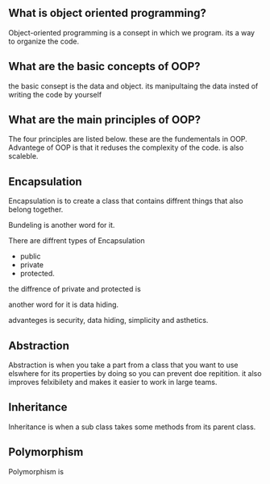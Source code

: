 ## What is object oriented programming?

Object-oriented programming is a consept in which we program. its a way to organize the code. 

## What are the basic concepts of OOP?

the basic consept is the data and object. its manipultaing the data insted of writing the code by yourself

## What are the main principles of OOP?

The four principles are listed below. these are the fundementals in OOP. 
Advantege of OOP is that it reduses the complexity of the code. 
is also scaleble. 

## Encapsulation

Encapsulation is to create a class that contains diffrent things that also belong together. 

Bundeling is another word for it. 

There are diffrent types of Encapsulation
- public
- private 
- protected. 

the diffrence of private and protected is

another word for it is data hiding. 

advanteges is security, data hiding, simplicity and asthetics. 


## Abstraction

Abstraction is when you take a part from a class that you want to use elswhere for its properties 
by doing so you can prevent doe repitition. it also improves felxibilety and makes it easier to work in large teams.


## Inheritance

Inheritance is when a sub class takes some methods from its parent class. 


## Polymorphism

Polymorphism is 
